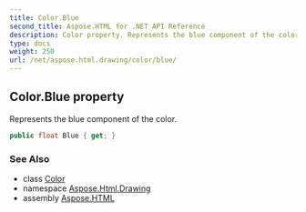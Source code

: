 ```yaml
---
title: Color.Blue
second_title: Aspose.HTML for .NET API Reference
description: Color property. Represents the blue component of the color
type: docs
weight: 250
url: /net/aspose.html.drawing/color/blue/
---
```

## Color.Blue property

Represents the blue component of the color.

```csharp
public float Blue { get; }
```

### See Also

* class [Color](../)
* namespace [Aspose.Html.Drawing](../../../aspose.html.drawing/)
* assembly [Aspose.HTML](../../../)

